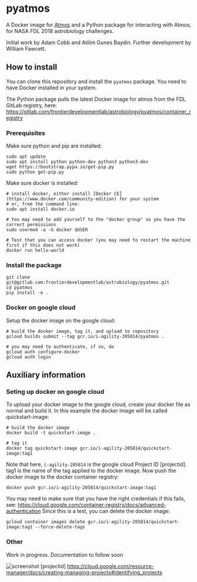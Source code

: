 # pyatmos

A Docker image for [Atmos](https://github.com/VirtualPlanetaryLaboratory/atmos) and a Python package for interacting with Atmos, for NASA FDL 2018 astrobiology challenges.

Initial work by Adam Cobb and Atilim Gunes Baydin. Further development by William Fawcett. 


## How to install

You can clone this repository and install the `pyatmos` package. You need to have Docker installed in your system.

The Python package pulls the latest Docker image for atmos from the FDL GitLab registry, here: https://gitlab.com/frontierdevelopmentlab/astrobiology/pyatmos/container_registry



### Prerequisites
Make sure python and pip are installed:

    sudo apt update
    sudo apt install python python-dev python3 python3-dev
    wget https://bootstrap.pypa.io/get-pip.py
    sudo python get-pip.py


Make sure docker is installed:
    
    # install docker, either install [Docker CE](https://www.docker.com/community-edition) for your system
    # or, from the command line:  
    sudo apt install docker.io

    # You may need to add yourself to the "docker group" so you have the correct permissions 
    sudo usermod -a -G docker $USER 

    # Test that you can access docker (you may need to restart the machine first if this does not work)
    docker run hello-world

### Install the package

```
git clone git@gitlab.com:frontierdevelopmentlab/astrobiology/pyatmos.git
cd pyatmos
pip install -e .
```

### Docker on google cloud

Setup the docker image on the google cloud:

    # build the docker image, tag it, and upload to repository 
    gcloud builds submit --tag gcr.io/i-agility-205814/pyatmos .

    # you may need to authenticate, if so, do 
    gcloud auth configure-docker
    gcloud auth login
  




## Auxiliary information

### Seting up docker on google cloud 

To upload your docker image to the google cloud, create your docker file as normal and build it. In this example the docker image will be called quickstart-image:
    
    # build the docker image 
    docker build -t quickstart-image .

    # tag it
    docker tag quickstart-image gcr.io/i-agility-205814/quickstart-image:tag1

Note that here, `i-agility-205814` is the google cloud Project ID [projectid]. tag1 is the name of the tag applied to the docker image. Now push the docker image to the docker container registry:

    docker push gcr.io/i-agility-205814/quickstart-image:tag1

You may need to make sure that you have the right credentials if this fails, see: https://cloud.google.com/container-registry/docs/advanced-authentication 
Since this is a test, you can delete the docker image:

    gcloud container images delete gcr.io/i-agility-205814/quickstart-image:tag1 --force-delete-tags

### Other 

Work in progress. Documentation to follow soon

![screenshot](https://gitlab.com/frontierdevelopmentlab/astrobiology/pyatmos/raw/master/screenshot.png)
[projectid] https://cloud.google.com/resource-manager/docs/creating-managing-projects#identifying_projects 
